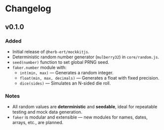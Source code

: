 # Changelog

## v0.1.0

### Added
- Initial release of `@herb-ert/mockkitjs`.
- Deterministic random number generator (`mulberry32`) in `core/random.js`.
- `seed(number)` function to set global PRNG seed.
- `faker.number` module with:
  - `int(min, max)` — Generates a random integer.
  - `float(min, max, decimals)` — Generates a float with fixed precision.
  - `dice(sides)` — Simulates an N-sided die roll.

### Notes
- All random values are **deterministic** and **seedable**, ideal for repeatable testing and mock data generation.
- `faker` is modular and extensible — new modules for names, dates, arrays, etc., are planned.
